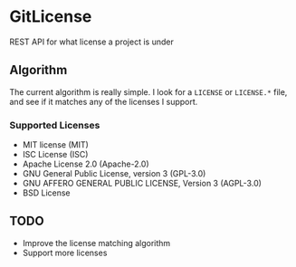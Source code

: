 # GitLicense

REST API for what license a project is under

## Algorithm

The current algorithm is really simple. I look for a `LICENSE` or `LICENSE.*` file, and see if it matches any of the licenses I support.

### Supported Licenses

* MIT license (MIT)
* ISC License (ISC)
* Apache License 2.0 (Apache-2.0)
* GNU General Public License, version 3 (GPL-3.0)
* GNU AFFERO GENERAL PUBLIC LICENSE, Version 3 (AGPL-3.0)
* BSD License

## TODO

* Improve the license matching algorithm
* Support more licenses

